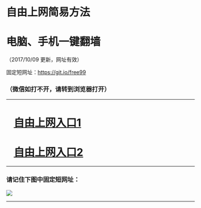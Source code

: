 ﻿# 自由上网简易方法

# 电脑、手机一键翻墙

（2017/10/09 更新，网址有效）

固定短网址：https://git.io/free99

### （微信如打不开，请转到浏览器打开）


***





# &nbsp;&nbsp; <a href="http://ft1084013993.fwq-tz-1001.info/fwqtz01.html?t=100900129959 " target="_blank">自由上网入口1</a>
# &nbsp;&nbsp; <a href="http://ft2663724376.fwq-tz-1002.info/fwqtz02.html?t=100900111173 " target="_blank">自由上网入口2</a>
***

### 请记住下图中固定短网址：

<img src="https://s3-us-west-2.amazonaws.com/fwq-1001/yjfq-20170905okok.png" /> 


***

